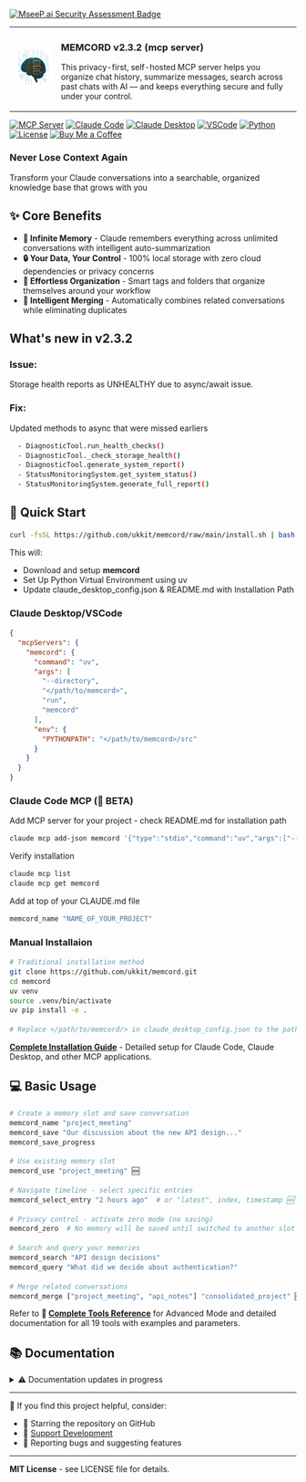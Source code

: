 [![MseeP.ai Security Assessment Badge](https://mseep.net/pr/ukkit-memcord-badge.png)](https://mseep.ai/app/ukkit-memcord)

<table>
  <tr>
    <td>
      <img src="assets/image/memcord_1024.png" width="256">
    </td>
    <td>
      <h3>MEMCORD v2.3.2 (mcp server)</h3>
      <p>
        This privacy-first, self-hosted MCP server helps you organize chat history, summarize messages, search across past chats with AI — and keeps everything secure and fully under your control.
      </p>
    </td>
  </tr>
</table>

[![MCP Server](https://img.shields.io/badge/MCP-Server-blue)](https://github.com/modelcontextprotocol)
  [![Claude Code](https://img.shields.io/badge/Claude-Code-purple)](https://docs.anthropic.com/claude/docs/claude-code)
  [![Claude Desktop](https://img.shields.io/badge/Claude-Desktop-orange)](https://claude.ai/desktop)
  [![VSCode](https://img.shields.io/badge/Visual_Studio-Code-orange)](https://code.visualstudio.com/)
  [![Python](https://img.shields.io/badge/Python-3.10+-green)](https://python.org)
  [![License](https://img.shields.io/badge/License-MIT-yellow)](LICENSE)
  [![Buy Me a Coffee](https://img.shields.io/badge/Buy%20Me%20A-Coffee-white)](https://buymeacoffee.com/ukkit)

### Never Lose Context Again

Transform your Claude conversations into a searchable, organized knowledge base that grows with you

## ✨ Core Benefits

* **🧠 Infinite Memory** - Claude remembers everything across unlimited conversations with intelligent auto-summarization
* **🔒 Your Data, Your Control** - 100% local storage with zero cloud dependencies or privacy concerns
* **🎯 Effortless Organization** - Smart tags and folders that organize themselves around your workflow
* **🔗 Intelligent Merging** - Automatically combines related conversations while eliminating duplicates

## What's new in v2.3.2

### Issue:

Storage health reports as UNHEALTHY due to async/await issue.

### Fix:

Updated methods to async that were missed earliers

```bash
  - DiagnosticTool.run_health_checks()
  - DiagnosticTool._check_storage_health()
  - DiagnosticTool.generate_system_report()
  - StatusMonitoringSystem.get_system_status()
  - StatusMonitoringSystem.generate_full_report()
```

## 🚀 Quick Start

```bash
curl -fsSL https://github.com/ukkit/memcord/raw/main/install.sh | bash
```

This will:
- Download and setup **memcord**
- Set Up Python Virtual Environment using uv
- Update claude_desktop_config.json & README.md with Installation Path

### Claude Desktop/VSCode

```json
{
  "mcpServers": {
    "memcord": {
      "command": "uv",
      "args": [
        "--directory",
        "</path/to/memcord>",
        "run",
        "memcord"
      ],
      "env": {
        "PYTHONPATH": "</path/to/memcord>/src"
      }
    }
  }
}
```

### Claude Code MCP (🧪 BETA)

Add MCP server for your project - check README.md for installation path

```bash
claude mcp add-json memcord '{"type":"stdio","command":"uv","args":["--directory","</path/to/memcord>","run","memcord"],"env":{"PYTHONPATH":"</path/to/memcord>/src"}}'
```

Verify installation

```bash
claude mcp list
claude mcp get memcord
```

Add at top of your CLAUDE.md file

```bash
memcord_name "NAME_OF_YOUR_PROJECT"
```

### Manual Installaion

```bash
# Traditional installation method
git clone https://github.com/ukkit/memcord.git
cd memcord
uv venv
source .venv/bin/activate
uv pip install -e .

# Replace </path/to/memcord/> in claude_desktop_config.json to the path where you installed it manually
```

**[Complete Installation Guide](docs/installation.md)** - Detailed setup for Claude Code, Claude Desktop, and other MCP applications.

## 💻 Basic Usage

```bash
# Create a memory slot and save conversation
memcord_name "project_meeting"
memcord_save "Our discussion about the new API design..."
memcord_save_progress

# Use existing memory slot
memcord_use "project_meeting" 🆕

# Navigate timeline - select specific entries
memcord_select_entry "2 hours ago"  # or "latest", index, timestamp 🆕

# Privacy control - activate zero mode (no saving)
memcord_zero  # No memory will be saved until switched to another slot

# Search and query your memories
memcord_search "API design decisions"
memcord_query "What did we decide about authentication?"

# Merge related conversations
memcord_merge ["project_meeting", "api_notes"] "consolidated_project" 🆕

```
Refer to **📖 [Complete Tools Reference](docs/tools-reference.md)** for Advanced Mode and detailed documentation for all 19 tools with examples and parameters.

## 📚 Documentation
<details><summary>⚠️ Documentation updates in progress </summary>

- **📚 [Installation Guide](docs/installation.md)** - Complete setup instructions for all MCP applications
- **📃 [Feature Guide](docs/features-guide.md)** - Complete list of features
- **📖 [Tools Reference](docs/tools-reference.md)** - Detailed documentation for all 19 tools
- **📥 [Import & Merge Guide](docs/import-and-merge.md)** - Comprehensive guide for Phase 3 features 🆕
- **🔍 [Search & Query Guide](docs/search-and-query.md)** - Advanced search features and natural language queries
- **🗂️ [Usage Examples](docs/examples.md)** - Real-world workflows and practical use cases
- **⚙️ [Data Format Specification](docs/data-format.md)** - Technical details and file formats
- **🛠️ [Troubleshooting](docs/troubleshooting.md)** - Common issues and solutions

</details>

---

💎 If you find this project helpful, consider:

 - 🌟 Starring the repository on GitHub
 - 🤝 [Support Development](https://buymeacoffee.com/ukkit)
 - 🐛 Reporting bugs and suggesting features

___

**MIT License** - see LICENSE file for details.
